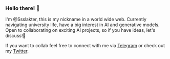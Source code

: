 ### Hello there! 👋 
I'm @Ssslakter, this is my nickname in a world wide web.
Currently navigating university life, have a big interest in AI and generative models. Open to collaborating on exciting AI projects, so if you have ideas, let's discuss!🚀

If you want to collab feel free to connect with me via [Telegram](https://t.me/ssslakter) or check out my [Twitter](https://twitter.com/ssslakter).

<!---
Ssslakter/Ssslakter is a ✨ special ✨ repository because its `README.md` (this file) appears on your GitHub profile.
You can click the Preview link to take a look at your changes.
--->
